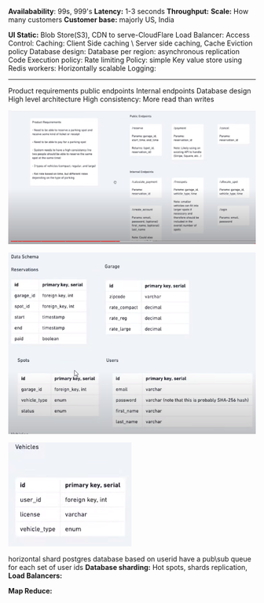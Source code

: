 **Availabability**: 99s, 999's
**Latency:** 1-3 seconds
**Throughput:** 
**Scale:** How many customers
**Customer base:** majorly US, India

**UI Static:** Blob Store(S3), CDN to serve-CloudFlare
Load Balancer: 
Access Control: 
Caching: 
	Client Side caching \ Server side caching, 
	Cache Eviction policy
Database design:
Database per region:
	asynchronous replication
Code Execution policy:
	Rate limiting Policy: simple Key value store using Redis
workers: Horizontally scalable
Logging: 

------

Product requirements
public endpoints
Internal endpoints
Database design
High level architecture
	High consistency: More read than writes

![image-20211011174643646](Notes.assets/image-20211011174643646.png)

![image-20211011175252492](Notes.assets/image-20211011175252492.png)

![image-20211011175322604](Notes.assets/image-20211011175322604.png)

horizontal shard postgres database based on userid
have a pub\sub queue for each set of user ids
**Database sharding:**
	Hot spots, shards replication, 
**Load Balancers:**
	
**Map Reduce:**
	
	



